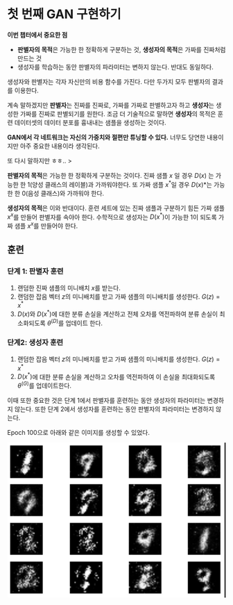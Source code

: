 # 첫 번째 GAN 구현하기

**이번 챕터에서 중요한 점**

- **판별자의 목적**은 가능한 한 정확하게 구분하는 것, **생성자의 목적**은 가짜를 진짜처럼 만드는 것
- 생성자를 학습하는 동안 판별자의 파라미터는 변하지 않는다. 반대도 동일하다.



생성자와 판별자는 각자 자신만의 비용 함수를 가진다. 다만 두가지 모두 판별자의 결과를 이용한다.



계속 말하겠지만 **판별자**는 진짜를 진짜로, 가짜를 가짜로 판별하고자 하고 **생성자**는 생성한 가짜를 진짜로 판별되기를 원한다. 조금 더 기술적으로 말하면 **생성자**의 목적은 훈련 데이터셋의 데이터 분포를 흉내내는 샘플을 생성하는 것이다.



**GAN에서 각 네트워크는 자신의 가중치와 절편만 튜닝할 수 있다.** 너무도 당연한 내용이지만 아주 중요한 내용이라 생각된다.



또 다시 말하지만 ㅎㅎ.. >

**판별자의 목적**은 가능한 한 정확하게 구분하는 것이다. 진짜 샘플 $x$ 일 경우 $D(x)$ 는 가능한 한 1(양성 클래스의 레이블)과 가까워야한다. 또 가짜 샘플  $x^{*}$일 경우 $D(x^{})$*는 가능한 한 0(음성 클래스)와 가까워야 한다.

**생성자의 목적**은 이와 반대이다. 훈련 세트에 있는 진짜 샘플과 구분하기 힘든 가짜 샘플 $x^{x}$를 만들어 판별자를 속야아 한다. 수학적으로 생성자는 $D(x^{*})$이 가능한 1이 되도록 가짜 샘플 $x^{x}$를 만들어야 한다.



## 훈련

### 단계 1: 판별자 훈련

1. 랜덤한 진짜 샘플의 미니배치 $x$를 받는다.
2. 랜덤한 잡음 벡터 $z$의 미니배치를 받고 가짜 샘플의 미니배치를 생성한다. $G(z) = x^{*}$
3. $D(x)$와 $D(x^{*})$에 대한 분류 손실을 계산하고 전체 오차를 역전파하여 분류 손실이 최소화되도록 $\theta^{(D)}$를 업데이트 한다.

### 단계2: 생성자 훈련

1. 랜덤한 잡음 벡터 $z$의 미니배치를 받고 가짜 샘플의 미니배치를 생성한다. $G(z) = x^{*}$
2. $D(x^{*})$에 대한 분류 손실을 계산하고 오차를 역전파하여 이 손실을 최대화되도록 $\theta^{(G)}$를 업데이트한다.



이때 또한 중요한 것은 단계 1에서 판별자를 훈련하는 동안 생성자의 파라미터는 변경하지 않는다. 또한 단계 2에서 생성자를 훈련하는 동안 판별자의 파라미터는 변경하지 않는다.



Epoch 100으로 아래와 같은 이미지를 생성할 수 있었다.

![image-20210906211941196](images/gan_mnist.png)



